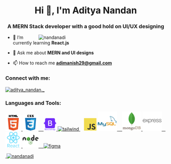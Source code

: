 <h1 align="center">Hi 👋, I'm Aditya Nandan</h1>
<h3 align="center">A MERN Stack developer with a good hold on UI/UX designing</h3>
<!-- <img align="right" alt="Coding" width="400" src="https://encrypted-tbn0.gstatic.com/images?q=tbn:ANd9GcTP9LiJW5gZ7e2ragil-NIIWt3ZCSDXtZdye-UopSMhzQ&s"> -->
<img align="right" width="400" src="https://github-readme-stats.vercel.app/api/top-langs?username=nandanadi&show_icons=true&locale=en&layout=compact" alt="nandanadi" />


- 🌱 I’m currently learning **React.js**

- 💬 Ask me about **MERN and UI designs**

- 📫 How to reach me **adimanish29@gmail.com**

<h3 align="left">Connect with me:</h3>
<p align="left">
<a href="https://instagram.com/aditya_nandan._" target="blank"><img align="center" src="https://raw.githubusercontent.com/rahuldkjain/github-profile-readme-generator/master/src/images/icons/Social/instagram.svg" alt="aditya_nandan._" height="30" width="40" /></a>
</p>

<h3 align="left">Languages and Tools:</h3>
<p align="left"> <a href="https://getbootstrap.com" target="_blank" rel="noreferrer">

 <img  src="https://raw.githubusercontent.com/devicons/devicon/master/icons/html5/html5-original-wordmark.svg" alt="html5" width="50" height="50"/> </a> <a href="https://developer.mozilla.org/en-US/docs/Web/JavaScript" target="_blank" rel="noreferrer">
    <img  src="https://raw.githubusercontent.com/devicons/devicon/master/icons/css3/css3-original-wordmark.svg" alt="css3" width="50" height="50"/> </a> <a href="https://expressjs.com" target="_blank" rel="noreferrer"> &nbsp;&nbsp;
       <img src="https://raw.githubusercontent.com/devicons/devicon/master/icons/bootstrap/bootstrap-plain-wordmark.svg" alt="bootstrap" width="40" height="40"/> </a> <a href="https://www.w3schools.com/css/" target="_blank" rel="noreferrer">
         <img src="https://www.vectorlogo.zone/logos/tailwindcss/tailwindcss-icon.svg" alt="tailwind" width="50" height="50"/> </a> &nbsp;&nbsp;
  <img src="https://raw.githubusercontent.com/devicons/devicon/master/icons/javascript/javascript-original.svg" alt="javascript" width="40" height="40"/> </a> <a href="https://www.mongodb.com/" target="_blank" rel="noreferrer">
    <img src="https://raw.githubusercontent.com/devicons/devicon/master/icons/mysql/mysql-original-wordmark.svg" alt="mysql" width="60" height="60"/> </a> <a href="https://nodejs.org" target="_blank" rel="noreferrer">&nbsp;&nbsp;
      <img src="https://raw.githubusercontent.com/devicons/devicon/master/icons/mongodb/mongodb-original-wordmark.svg" alt="mongodb" width="60" height="60"/> </a> <a href="https://www.mysql.com/" target="_blank" rel="noreferrer">
      <img src="https://raw.githubusercontent.com/devicons/devicon/master/icons/express/express-original-wordmark.svg" alt="express" width="60" height="60"/> </a> <a href="https://www.figma.com/" target="_blank" rel="noreferrer">&nbsp;&nbsp;
        <img src="https://raw.githubusercontent.com/devicons/devicon/master/icons/react/react-original-wordmark.svg" alt="react" width="50" height="50"/> </a> <a href="https://tailwindcss.com/" target="_blank" rel="noreferrer"> 
          <img src="https://raw.githubusercontent.com/devicons/devicon/master/icons/nodejs/nodejs-original-wordmark.svg" alt="nodejs" width="50" height="50"/> </a> <a href="https://reactjs.org/" target="_blank" rel="noreferrer">&nbsp;&nbsp;
                              <img src="https://www.vectorlogo.zone/logos/figma/figma-icon.svg" alt="figma" width="50" height="50"/> </a> <a href="https://www.w3.org/html/" target="_blank" rel="noreferrer"> </p>



<p>&nbsp;<img align="center" src="https://github-readme-stats.vercel.app/api?username=nandanadi&show_icons=true&locale=en" alt="nandanadi" /></p>
